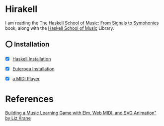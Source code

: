 # Hirakell

I am reading the [The Haskell School of Music: From Signals to Symphonies](https://www.semanticscholar.org/paper/The-Haskell-School-of-Music%3A-From-Signals-to-Hudak-Quick/a94ae33af9bef98ac2cfb0a29c0e2b3f514f1a4c) book, along with the [Haskell School of Music](https://github.com/Euterpea/HSoM) Library.

## :o: Installation

- [x] [Haskell Installation](docs/README.md#a-ghcup)

- [x] [Euterpea Installation](docs/README.md#b-euterpea-module-library)

- [x] [a MIDI Player](docs/README.md#ab-midi-player)



# References


[Building a Music Learning Game with Elm, Web MIDI, and SVG Animation" by Liz Krane](https://www.youtube.com/watch?v=XsV3EK2cFJU)

